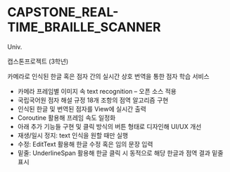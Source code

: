 # CAPSTONE_REAL-TIME_BRAILLE_SCANNER
Univ.

캡스톤프로젝트 (3학년)

카메라로 인식된 한글 혹은 점자 간의 실시간 상호 번역을 통한 점자 학습 서비스

- 카메라 프레임별 이미지 속 text recognition – 오픈 소스 적용
- 국립국어원 점자 해설 규정 18개 조항의 점역 알고리즘 구현
- 인식된 한글 및 번역된 점자를 View에 실시간 출력
- Coroutine 활용해 프레임 속도 일정화
- 아래 추가 기능들 구현 및 클릭 방식의 버튼 형태로 디자인해 UI/UX 개선
- 재생/일시 정지: text 인식을 원할 때만 실행
- 수정: EditText 활용해 한글 수정 혹은 임의 문장 입력
- 밑줄: UnderlineSpan 활용해 한글 클릭 시 동적으로 해당 한글과 점역 결과 밑줄 표시
